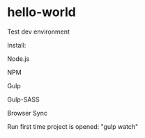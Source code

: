 # hello-world
Test dev environment

Install:

Node.js

NPM

Gulp

Gulp-SASS

Browser Sync

Run first time project is opened: "gulp watch"